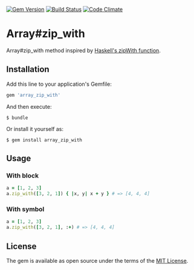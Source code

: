 [![Gem Version](https://badge.fury.io/rb/array_zip_with.svg)](https://badge.fury.io/rb/array_zip_with)
[![Build Status](https://travis-ci.org/hallucinations/array_zip_with.svg?branch=master)](https://travis-ci.org/hallucinations/array_zip_with)
[![Code Climate](https://codeclimate.com/github/hallucinations/array_zip_with/badges/gpa.svg)](https://codeclimate.com/github/hallucinations/array_zip_with)

# Array#zip_with

Array#zip_with method inspired by [Haskell's zipWith function](http://zvon.org/other/haskell/Outputprelude/zipWith_f.html).

## Installation

Add this line to your application's Gemfile:

```ruby
gem 'array_zip_with'
```

And then execute:

    $ bundle

Or install it yourself as:

    $ gem install array_zip_with

## Usage

### With block

```ruby
a = [1, 2, 3]
a.zip_with([3, 2, 1]) { |x, y| x + y } # => [4, 4, 4]
```

### With symbol

```ruby
a = [1, 2, 3]
a.zip_with([3, 2, 1], :+) # => [4, 4, 4]
```

## License

The gem is available as open source under the terms of the [MIT License](http://opensource.org/licenses/MIT).

